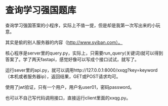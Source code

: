 # 查询学习强国题库

查询学习强国答案的小程序，实际上不值一提，但是却是我第一次写出来的小玩意。

其实是偷的别人服务器的内容（http://www.syiban.com）。

核心程序是server里的query.py，实际上，只需要run_query(关键词)就可以得到答案了。学了两天fastapi，感觉好像可以写成个接口试试，就写了。

运行sever里的api.py，就可以调用http://127.0.0.1:8000/xxqg?key=keyword（本机或者服务器ip），返回结果，GET或POST请求均可。

使用了jwt验证，只有一个用户，用户名user01，密码password。

也可以不自己写代码调用接口，直接运行client里面的xxqg.py。
